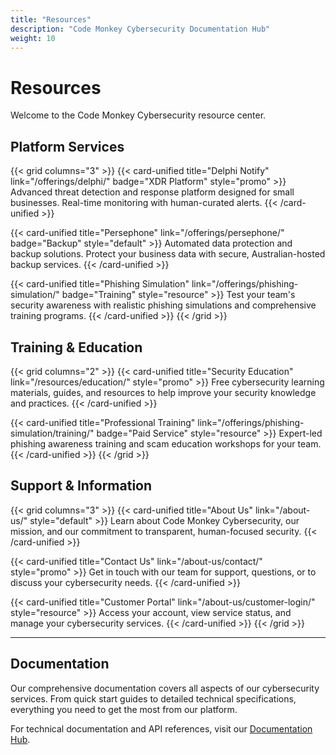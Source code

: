 ```yaml
---
title: "Resources"
description: "Code Monkey Cybersecurity Documentation Hub"
weight: 10
---
```


# Resources

Welcome to the Code Monkey Cybersecurity resource center.

## Platform Services

{{< grid columns="3" >}}
{{< card-unified title="Delphi Notify" link="/offerings/delphi/" badge="XDR Platform" style="promo" >}}
Advanced threat detection and response platform designed for small businesses. Real-time monitoring with human-curated alerts.
{{< /card-unified >}}

{{< card-unified title="Persephone" link="/offerings/persephone/" badge="Backup" style="default" >}}
Automated data protection and backup solutions. Protect your business data with secure, Australian-hosted backup services.
{{< /card-unified >}}

{{< card-unified title="Phishing Simulation" link="/offerings/phishing-simulation/" badge="Training" style="resource" >}}
Test your team's security awareness with realistic phishing simulations and comprehensive training programs.
{{< /card-unified >}}
{{< /grid >}}

## Training & Education

{{< grid columns="2" >}}
{{< card-unified title="Security Education" link="/resources/education/" style="promo" >}}
Free cybersecurity learning materials, guides, and resources to help improve your security knowledge and practices.
{{< /card-unified >}}

{{< card-unified title="Professional Training" link="/offerings/phishing-simulation/training/" badge="Paid Service" style="resource" >}}
Expert-led phishing awareness training and scam education workshops for your team.
{{< /card-unified >}}
{{< /grid >}}

## Support & Information

{{< grid columns="3" >}}
{{< card-unified title="About Us" link="/about-us/" style="default" >}}
Learn about Code Monkey Cybersecurity, our mission, and our commitment to transparent, human-focused security.
{{< /card-unified >}}

{{< card-unified title="Contact Us" link="/about-us/contact/" style="promo" >}}
Get in touch with our team for support, questions, or to discuss your cybersecurity needs.
{{< /card-unified >}}

{{< card-unified title="Customer Portal" link="/about-us/customer-login/" style="resource" >}}
Access your account, view service status, and manage your cybersecurity services.
{{< /card-unified >}}
{{< /grid >}}

---

## Documentation

Our comprehensive documentation covers all aspects of our cybersecurity services. From quick start guides to detailed technical specifications, everything you need to get the most from our platform.

For technical documentation and API references, visit our [Documentation Hub](/resources/documentation/).